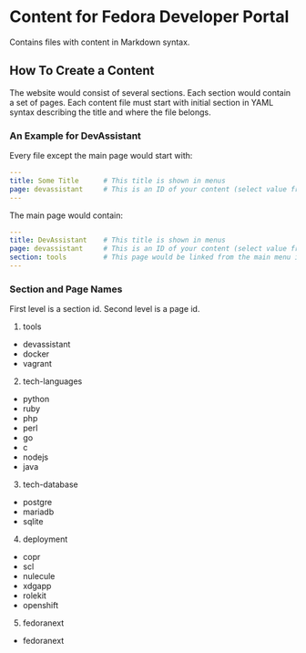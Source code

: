 # Content for Fedora Developer Portal
Contains files with content in Markdown syntax.

## How To Create a Content
The website would consist of several sections. Each section would contain a set of pages.
Each content file must start with initial section in YAML syntax describing the title and where the file belongs.

### An Example for DevAssistant
Every file except the main page would start with:
```yaml
---
title: Some Title      # This title is shown in menus
page: devassistant     # This is an ID of your content (select value from the list below)
---
```
The main page would contain:
```yaml
---
title: DevAssistant    # This title is shown in menus
page: devassistant     # This is an ID of your content (select value from the list below)
section: tools         # This page would be linked from the main menu in a group called tools (select value from the list below)
---
```


### Section and Page Names
First level is a section id. Second level is a page id.

1. tools
  * devassistant
  * docker
  * vagrant
2. tech-languages
  * python
  * ruby
  * php
  * perl
  * go
  * c
  * nodejs
  * java
3. tech-database
  * postgre
  * mariadb
  * sqlite
4. deployment
  * copr
  * scl
  * nulecule
  * xdgapp
  * rolekit
  * openshift
5. fedoranext
  * fedoranext
